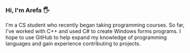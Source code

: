 ### Hi, I'm Arefa 🖐

I'm a CS student who recently began taking programming courses. So far, I've worked with C++ and used C# to create Windows forms programs. I hope to use GitHub to help expand my knowledge of programming languages and gain experience contributing to projects.





